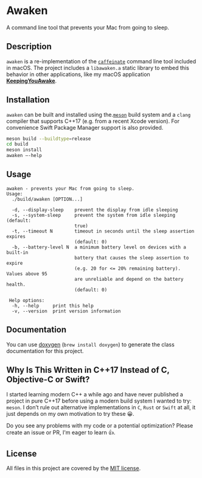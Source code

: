 # Awaken 
A command line tool that prevents your Mac from going to sleep.

## Description
`awaken` is a re-implementation of the [`caffeinate`](https://web.archive.org/web/20140604153141/https://developer.apple.com/library/mac/documentation/Darwin/Reference/ManPages/man8/caffeinate.8.html) command line tool included in macOS. The project includes a `libawaken.a` static library to embed this behavior in other applications, like my macOS application **[KeepingYouAwake](https://github.com/newmarcel/KeepingYouAwake)**.

## Installation
`awaken` can be built and installed using the.[`meson`](https://mesonbuild.com) build system and a `clang` compiler that supports C++17 (e.g. from a recent Xcode version). For convenience Swift Package Manager support is also provided.

```bash
meson build --buildtype=release
cd build
meson install
awaken —-help
```

## Usage
```
awaken - prevents your Mac from going to sleep.
Usage:
  ./build/awaken [OPTION...]

  -d, --display-sleep    prevent the display from idle sleeping
  -s, --system-sleep     prevent the system from idle sleeping (default:
                         true)
  -t, --timeout N        timeout in seconds until the sleep assertion expires
                         (default: 0)
  -b, --battery-level N  a minimum battery level on devices with a built-in
                         battery that causes the sleep assertion to expire
                         (e.g. 20 for <= 20% remaining battery). Values above 95
                         are unreliable and depend on the battery health.
                         (default: 0)

 Help options:
  -h, --help     print this help
  -v, --version  print version information
```

## Documentation
You can use [doxygen](http://www.doxygen.nl) (`brew install doxygen`) to generate the class documentation for this project.

## Why Is This Written in C++17 Instead of C, Objective-C or Swift?
I started learning modern C++ a while ago and have never published a project in pure C++17 before using a modern build system I wanted to try: `meson`.
I don’t rule out alternative implementations in `C`, `Rust` or `Swift` at all, it just depends on my own motivation to try these 😀.

Do you see any problems with my code or a potential optimization? Please create an issue or PR, I'm eager to learn 👍.

## License
All files in this project are covered by the [MIT license](http://opensource.org/licenses/MIT).
